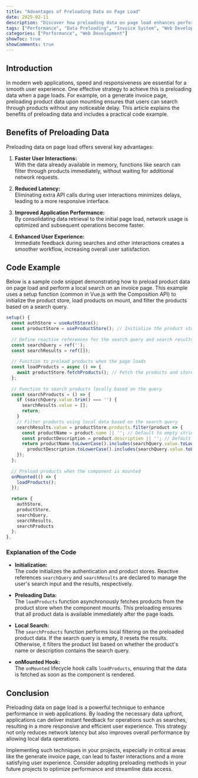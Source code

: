 ```yaml
---
title: "Advantages of Preloading Data on Page Load"
date: 2025-02-11
description: "Discover how preloading data on page load enhances performance and improves user experience, particularly for pages like the generate invoice page where product data is loaded on mount."
tags: ["Performance", "Data Preloading", "Invoice System", "Web Development"]
categories: ["Performance", "Web Development"]
showToc: true
showComments: true
---
```


## Introduction

In modern web applications, speed and responsiveness are essential for a smooth user experience. One effective strategy to achieve this is preloading data when a page loads. For example, on a generate invoice page, preloading product data upon mounting ensures that users can search through products without any noticeable delay. This article explains the benefits of preloading data and includes a practical code example.

## Benefits of Preloading Data

Preloading data on page load offers several key advantages:

1. **Faster User Interactions:**  
   With the data already available in memory, functions like search can filter through products immediately, without waiting for additional network requests.

2. **Reduced Latency:**  
   Eliminating extra API calls during user interactions minimizes delays, leading to a more responsive interface.

3. **Improved Application Performance:**  
   By consolidating data retrieval to the initial page load, network usage is optimized and subsequent operations become faster.

4. **Enhanced User Experience:**  
   Immediate feedback during searches and other interactions creates a smoother workflow, increasing overall user satisfaction.

## Code Example

Below is a sample code snippet demonstrating how to preload product data on page load and perform a local search on an invoice page. This example uses a setup function (common in Vue.js with the Composition API) to initialize the product store, load products on mount, and filter the products based on a search query.

```javascript
setup() {
  const authStore = useAuthStore();
  const productStore = useProductStore(); // Initialize the product store
  
  // Define reactive references for the search query and search results
  const searchQuery = ref('');
  const searchResults = ref([]);
  
  // Function to preload products when the page loads
  const loadProducts = async () => {
    await productStore.fetchProducts(); // Fetch the products and store them
  };
  
  // Function to search products locally based on the query
  const searchProducts = () => {
    if (searchQuery.value.trim() === '') {
      searchResults.value = [];
      return;
    }
    // Filter products using local data based on the search query
    searchResults.value = productStore.products.filter(product => {
      const productName = product.name || ''; // Default to empty string if undefined
      const productDescription = product.description || ''; // Default to empty string if undefined
      return productName.toLowerCase().includes(searchQuery.value.toLowerCase()) ||
        productDescription.toLowerCase().includes(searchQuery.value.toLowerCase());
    });
  };
  
  // Preload products when the component is mounted
  onMounted(() => {
    loadProducts();
  });
  
  return {
    authStore,
    productStore,
    searchQuery,
    searchResults,
    searchProducts
  };
},
```

### Explanation of the Code

- **Initialization:**  
  The code initializes the authentication and product stores. Reactive references `searchQuery` and `searchResults` are declared to manage the user's search input and the results, respectively.

- **Preloading Data:**  
  The `loadProducts` function asynchronously fetches products from the product store when the component mounts. This preloading ensures that all product data is available immediately after the page loads.

- **Local Search:**  
  The `searchProducts` function performs local filtering on the preloaded product data. If the search query is empty, it resets the results. Otherwise, it filters the product list based on whether the product's name or description contains the search query.

- **onMounted Hook:**  
  The `onMounted` lifecycle hook calls `loadProducts`, ensuring that the data is fetched as soon as the component is rendered.

## Conclusion

Preloading data on page load is a powerful technique to enhance performance in web applications. By loading the necessary data upfront, applications can deliver instant feedback for operations such as searches, resulting in a more responsive and efficient user experience. This strategy not only reduces network latency but also improves overall performance by allowing local data operations.

Implementing such techniques in your projects, especially in critical areas like the generate invoice page, can lead to faster interactions and a more satisfying user experience. Consider adopting preloading methods in your future projects to optimize performance and streamline data access.
